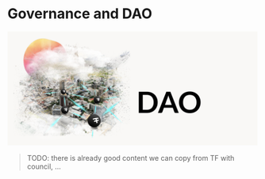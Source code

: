 # Governance and DAO

![](img/DAO.png)  

> TODO: there is already good content we can copy from TF with council, ...
